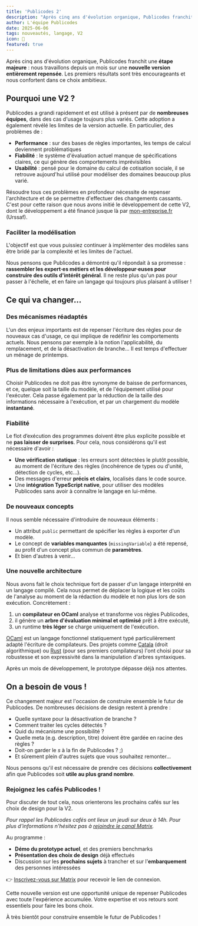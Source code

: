 ```yaml
---
title: 'Publicodes 2'
description: "Après cinq ans d'évolution organique, Publicodes franchit une étape majeure : nous travaillons depuis un mois sur une nouvelle version entièrement repensée..."
author: L'équipe Publicodes
date: 2025-06-06
tags: nouveautés, langage, V2
icon: 🌱
featured: true
---
```


Après cinq ans d'évolution organique, Publicodes franchit une **étape
majeure** : nous travaillons depuis un mois sur une **nouvelle version
entièrement repensée**. Les premiers résultats sont très encourageants et nous
confortent dans ce choix ambitieux.

## Pourquoi une V2 ?

Publicodes a grandi rapidement et est utilisé à présent par de **nombreuses
équipes**, dans des cas d'usage toujours plus variés. Cette adoption a également
révélé les limites de la version actuelle. En particulier, des problèmes de :

- **Performance** : sur des bases de règles importantes, les temps de calcul
  deviennent problématiques
- **Fiabilité** : le système d'évaluation actuel manque de spécifications
  claires, ce qui génère des comportements imprévisibles
- **Usabilité** : pensé pour le domaine du calcul de cotisation sociale, il se
  retrouve aujourd'hui utilisé pour modéliser des domaines beaucoup plus varié.

Résoudre tous ces problèmes en profondeur nécessite de repenser l'architecture
et de se permettre d'effectuer des changements cassants. C'est pour cette raison
que nous avons initié le développement de cette V2, dont le développement a été
financé jusque là par [mon-entreprise.fr](https://mon-entreprise.fr) (Urssaf).

### Faciliter la modélisation

L'objectif est que vous puissiez continuer à implémenter des modèles sans être
bridé par la complexité et les limites de l'actuel.

Nous pensons que Publicodes a démontré qu'il répondait à sa promesse :
**rassembler les expert·es métiers et les développeur·euses pour construire des
outils d'intérêt général**. Il ne reste plus qu'un pas pour passer à l'échelle, et
en faire un langage qui toujours plus plaisant à utiliser !

## Ce qui va changer...

### Des mécanismes réadaptés

L'un des enjeux importants est de repenser l'écriture des règles pour de
nouveaux cas d'usage, ce qui implique de redéfinir les comportements actuels.
Nous pensons par exemple à la notion l'applicabilité, du remplacement, et de la
désactivation de branche… Il est temps d'effectuer un ménage de printemps.

### Plus de limitations dûes aux performances

Choisir Publicodes ne doit pas être synonyme de baisse de performances, et ce,
quelque soit la taille du modèle, et de l'équipement utilisé pour l'exécuter.
Cela passe également par la réduction de la taille des informations nécessaire à
l'exécution, et par un chargement du modèle **instantané**.

### Fiabilité

Le flot d’exécution des programmes doivent être plus explicite possible et ne
**pas laisser de surprises**. Pour cela, nous considérons qu'il est nécessaire
d'avoir :

- **Une vérification statique** : les erreurs sont détectées le plutôt possible,
  au moment de l'écriture des règles (incohérence de types ou d'unité, détection
  de cycles, etc…).
- Des messages d'erreur **précis et clairs**, localisés dans le code source.
- Une **intégration TypeScript native**, pour utiliser des modèles Publicodes
  sans avoir à connaître le langage en lui-même.

### De nouveaux concepts

Il nous semble nécessaire d'introduire de nouveaux éléments :

- Un attribut `public` permettant de spécifier les règles à exporter d'un
  modèle.
- Le concept de **variables manquantes** (`missingVariable`) a été repensé, au
  profit d'un concept plus commun de **paramètres**.
- Et bien d'autres à venir…

### Une nouvelle architecture

Nous avons fait le choix technique fort de passer d'un langage interprété en un
langage compilé. Cela nous permet de déplacer la logique et les coûts de
l'analyse au moment de la rédaction du modèle et non plus lors de son exécution.
Concrètement :

1. un **compilateur en OCaml** analyse et transforme vos règles Publicodes,
2. il génère un **arbre d'évaluation minimal et optimisé** prêt à être exécuté,
3. un runtime **très léger** se charge uniquement de l'exécution.

<Callout type="info" title="Pourquoi OCaml ?">

[OCaml](https://ocaml.org/about) est un langage fonctionnel statiquement typé
particulièrement adapté l'écriture de compilateurs. Des projets comme
[Catala](https://catala-lang.fr) (droit algorithmique) ou
[Rust](https://rust-lang.org) (pour ses premiers compilateurs) l'ont choisi pour
sa robustesse et son expressivité dans la manipulation d'arbres syntaxiques.

</Callout>

Après un mois de développement, le prototype dépasse déjà nos attentes.

## On a besoin de vous !

Ce changement majeur est l'occasion de construire ensemble le futur de
Publicodes. De nombreuses décisions de design restent à prendre :

- Quelle syntaxe pour la désactivation de branche ?
- Comment traiter les cycles détectés ?
- Quid du mécanisme une possibilité ?
- Quelle meta (e.g. description, titre) doivent être gardée en racine des règles ?
- Doit-on garder le _s_ à la fin de Publicodes ? ;)
- Et sûrement plein d'autres sujets que vous souhaitez remonter...

Nous pensons qu'il est nécessaire de prendre ces décisions **collectivement**
afin que Publicodes soit **utile au plus grand nombre**.

### Rejoignez les cafés Publicodes !

Pour discuter de tout cela, nous orienterons les prochains cafés sur les choix
de design pour la V2.

_Pour rappel les Publicodes cafés ont lieux un jeudi sur deux à 14h. Pour plus
d'informations n'hésitez pas à [rejoindre le canal
Matrix](https://matrix.to/#/!YRcQoqdiDpEfylLMDr:matrix.org)._

<Callout type='caution' title="Premier rendez-vous : jeudi 12 juin à 14h">

Au programme :

- **Démo du prototype actuel**, et des premiers benchmarks
- **Présentation des choix de design** déjà effectués
- Discussion sur les **prochains sujets** à trancher et sur l'**embarquement**
  des personnes intéressées

👉 [Inscrivez-vous sur
Matrix](https://matrix.to/#/!YRcQoqdiDpEfylLMDr:matrix.org) pour recevoir le
lien de connexion.

</Callout>

Cette nouvelle version est une opportunité unique de repenser Publicodes avec
toute l'expérience accumulée. Votre expertise et vos retours sont essentiels
pour faire les bons choix.

À très bientôt pour construire ensemble le futur de Publicodes !
